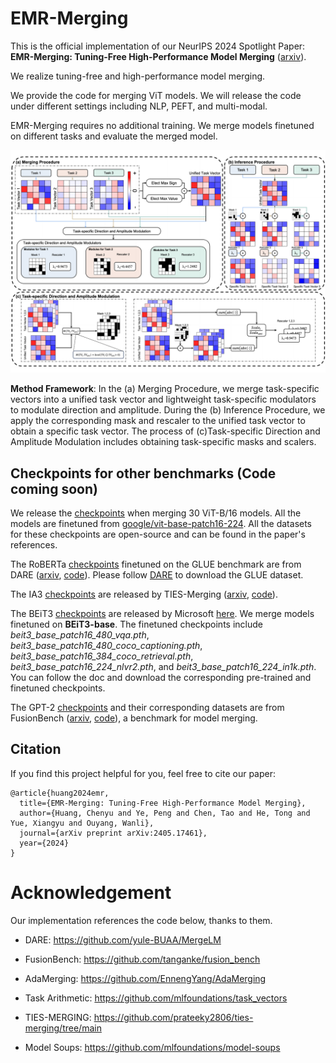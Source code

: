 # EMR-Merging

This is the official implementation of our NeurIPS 2024 Spotlight Paper: **EMR-Merging: Tuning-Free High-Performance Model Merging** ([arxiv](https://arxiv.org/abs/2405.17461)).

We realize tuning-free and high-performance model merging.

We provide the code for merging ViT models. We will release the code under different settings including NLP, PEFT, and multi-modal.

EMR-Merging requires no additional training. We merge models finetuned on different tasks and evaluate the merged model.

<img src='./png/method_main.pdf'>

**Method Framework**: In the (a) Merging Procedure, we merge task-specific vectors into a unified task vector and lightweight task-specific modulators to modulate direction and amplitude. During the (b) Inference Procedure, we apply the corresponding mask and rescaler to the unified task vector to obtain a specific task vector. The process of (c)Task-specific Direction and Amplitude Modulation includes obtaining task-specific masks and scalers.




## Checkpoints for other benchmarks (Code coming soon)

We release the [checkpoints](https://drive.google.com/drive/folders/1KZv7RHIuNGzvjaVBJ7zkUxP1tG-4bGlI?usp=sharing) when merging 30 ViT-B/16 models. All the models are finetuned from [google/vit-base-patch16-224](https://huggingface.co/google/vit-base-patch16-224). All the datasets for these checkpoints are open-source and can be found in the paper's references. 

The RoBERTa [checkpoints](https://huggingface.co/vanillaOVO/roberta_base_glue_ckpts) finetuned on the GLUE benchmark are from DARE ([arxiv](https://arxiv.org/abs/2311.03099), [code](https://github.com/yule-BUAA/MergeLM)). Please follow [DARE](https://github.com/yule-BUAA/MergeLM) to download the GLUE dataset.

The IA3 [checkpoints](https://drive.google.com/drive/folders/1V2-SLOgK248TQBMP2i_cEdQnxB2jM2E1?usp=sharing) are released by TIES-Merging ([arxiv](https://arxiv.org/abs/2306.01708), [code](https://github.com/prateeky2806/ties-merging/tree/main)).

The BEiT3 [checkpoints](https://arxiv.org/abs/2208.10442) are released by Microsoft [here](https://github.com/microsoft/unilm/tree/master/beit3). We merge models finetuned on **BEiT3-base**. The finetuned checkpoints include *beit3_base_patch16_480_vqa.pth*, *beit3_base_patch16_480_coco_captioning.pth*, *beit3_base_patch16_384_coco_retrieval.pth*, *beit3_base_patch16_224_nlvr2.pth*, and *beit3_base_patch16_224_in1k.pth*. You can follow the doc and download the corresponding pre-trained and finetuned checkpoints.

The GPT-2 [checkpoints](https://huggingface.co/collections/tanganke/gpt-2-models-fine-tuned-on-tasks-from-glue-benchmark-664ab37d9e33e622679f541b) and their corresponding datasets are from FusionBench ([arxiv](https://arxiv.org/abs/2406.03280), [code](https://github.com/tanganke/fusion_bench)), a benchmark for model merging. 



## Citation
If you find this project helpful for you, feel free to cite our paper:
```
@article{huang2024emr,
  title={EMR-Merging: Tuning-Free High-Performance Model Merging},
  author={Huang, Chenyu and Ye, Peng and Chen, Tao and He, Tong and Yue, Xiangyu and Ouyang, Wanli},
  journal={arXiv preprint arXiv:2405.17461},
  year={2024}
}
```


# Acknowledgement
Our implementation references the code below, thanks to them.

- DARE: https://github.com/yule-BUAA/MergeLM

- FusionBench: https://github.com/tanganke/fusion_bench

- AdaMerging: https://github.com/EnnengYang/AdaMerging

- Task Arithmetic: https://github.com/mlfoundations/task_vectors

- TIES-MERGING: https://github.com/prateeky2806/ties-merging/tree/main

- Model Soups: https://github.com/mlfoundations/model-soups


